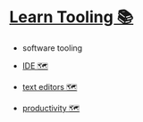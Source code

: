 # [Learn Tooling 📚](https://my.mindnode.com/48Lde9zsysCqsBfqQAMmqrgApPsxhxebtxPqe173)

- software tooling


- [IDE 🗺️](https://my.mindnode.com/dFbovsN4ruFVyzE1BxapxpjZsAz5x7no9FVJD9JF)


- [text editors 🗺️](https://my.mindnode.com/ha4YuYgp6HcpogCup28Nx4v8YbJdepvRB7ys8wv8)


- [productivity 🗺️](https://my.mindnode.com/XDwNnPAjYJuoRikfV2g5qQYJBcnpFwv3XC6uLd5P)

